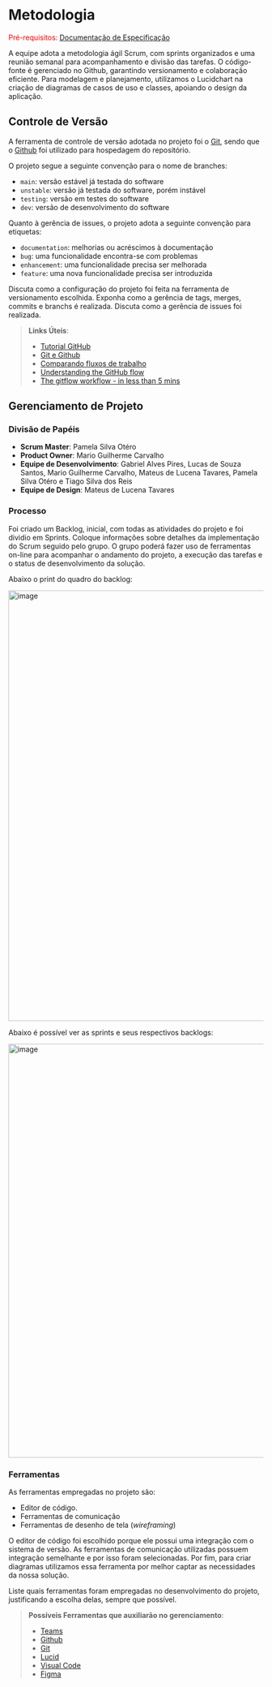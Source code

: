 
# Metodologia

<span style="color:red">Pré-requisitos: <a href="2-Especificação do Projeto.md"> Documentação de Especificação</a></span>


A equipe adota a metodologia ágil Scrum, com sprints organizados e uma reunião semanal para acompanhamento e divisão das tarefas. O código-fonte é gerenciado no Github, garantindo versionamento e colaboração eficiente. Para modelagem e planejamento, utilizamos o Lucidchart na criação de diagramas de casos de uso e classes, apoiando o design da aplicação.

## Controle de Versão

A ferramenta de controle de versão adotada no projeto foi o
[Git](https://git-scm.com/), sendo que o [Github](https://github.com)
foi utilizado para hospedagem do repositório.

O projeto segue a seguinte convenção para o nome de branches:

- `main`: versão estável já testada do software
- `unstable`: versão já testada do software, porém instável
- `testing`: versão em testes do software
- `dev`: versão de desenvolvimento do software

Quanto à gerência de issues, o projeto adota a seguinte convenção para
etiquetas:

- `documentation`: melhorias ou acréscimos à documentação
- `bug`: uma funcionalidade encontra-se com problemas
- `enhancement`: uma funcionalidade precisa ser melhorada
- `feature`: uma nova funcionalidade precisa ser introduzida

Discuta como a configuração do projeto foi feita na ferramenta de versionamento escolhida. Exponha como a gerência de tags, merges, commits e branchs é realizada. Discuta como a gerência de issues foi realizada.

> **Links Úteis**:
> - [Tutorial GitHub](https://guides.github.com/activities/hello-world/)
> - [Git e Github](https://www.youtube.com/playlist?list=PLHz_AreHm4dm7ZULPAmadvNhH6vk9oNZA)
>  - [Comparando fluxos de trabalho](https://www.atlassian.com/br/git/tutorials/comparing-workflows)
> - [Understanding the GitHub flow](https://guides.github.com/introduction/flow/)
> - [The gitflow workflow - in less than 5 mins](https://www.youtube.com/watch?v=1SXpE08hvGs)

## Gerenciamento de Projeto

### Divisão de Papéis

- **Scrum Master**: Pamela Silva Otéro
- **Product Owner**: Mario Guilherme Carvalho
- **Equipe de Desenvolvimento**: Gabriel Alves Pires, Lucas de Souza Santos, Mario Guilherme Carvalho, Mateus de Lucena Tavares, Pamela Silva Otéro e Tiago Silva dos Reis
- **Equipe de Design**: Mateus de Lucena Tavares


### Processo


Foi criado um Backlog, inicial, com todas as atividades do projeto e foi dividio em Sprints.
Coloque  informações sobre detalhes da implementação do Scrum seguido pelo grupo. O grupo poderá fazer uso de ferramentas on-line para acompanhar o andamento do projeto, a execução das tarefas e o status de desenvolvimento da solução.

Abaixo o print do quadro do backlog:

<img width="1912" height="849" alt="image" src="https://github.com/user-attachments/assets/d481f639-3be4-49e1-bc5d-c1852ef0a224" />



Abaixo é possível ver as sprints e seus respectivos backlogs:

 <img width="1912" height="816" alt="image" src="https://github.com/user-attachments/assets/f37a3974-5eb2-4cbb-989f-679de7c528c9" />


### Ferramentas

As ferramentas empregadas no projeto são:

- Editor de código.
- Ferramentas de comunicação
- Ferramentas de desenho de tela (_wireframing_)

O editor de código foi escolhido porque ele possui uma integração com o
sistema de versão. As ferramentas de comunicação utilizadas possuem
integração semelhante e por isso foram selecionadas. Por fim, para criar
diagramas utilizamos essa ferramenta por melhor captar as
necessidades da nossa solução.

Liste quais ferramentas foram empregadas no desenvolvimento do projeto, justificando a escolha delas, sempre que possível.
 
> **Possíveis Ferramentas que auxiliarão no gerenciamento**:
> - [Teams](https://teams.microsoft.com) 
> - [Github](https://github.com/)
> - [Git](https://git-scm.com/)
> - [Lucid](https://lucid.app) 
> - [Visual Code](https://code.visualstudio.com/)
> - [Figma](https://www.figma.com/)

